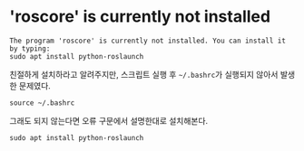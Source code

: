 #   'roscore' is currently not installed
```
The program 'roscore' is currently not installed. You can install it by typing:
sudo apt install python-roslaunch
```
친절하게 설치하라고 알려주지만, 스크립트 실행 후 `~/.bashrc`가 실행되지 않아서 발생한 문제였다.
```
source ~/.bashrc
```
그래도 되지 않는다면 오류 구문에서 설명한대로 설치해본다.
```
sudo apt install python-roslaunch
```